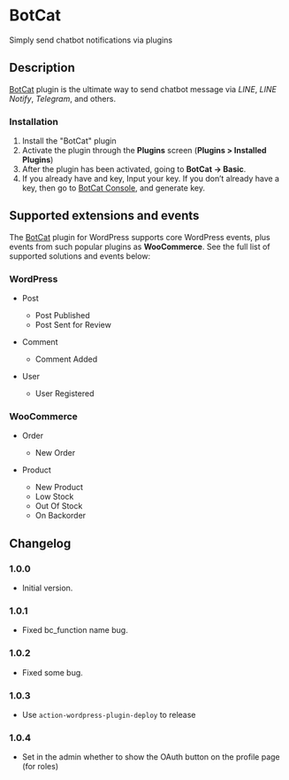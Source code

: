 # BotCat

Simply send chatbot notifications via plugins

## Description

[BotCat](https://bot-cat.com) plugin is the ultimate way to send chatbot message via *LINE*, *LINE Notify*, *Telegram*, and others.

### Installation

1. Install the "BotCat" plugin
2. Activate the plugin through the **Plugins** screen (**Plugins > Installed Plugins**)
3. After the plugin has been activated, going to **BotCat -> Basic**.
4. If you already have and key, Input your key. If you don’t already have a key, then go to [BotCat Console](https://bot-cat.com/console), and  generate key.

## Supported extensions and events

The [BotCat](https://bot-cat.com) plugin for WordPress supports core WordPress events, plus events from such popular plugins as **WooCommerce**. See the full list of supported solutions and events below:

### WordPress

* Post
    * Post Published
    * Post Sent for Review

* Comment
    * Comment Added

* User
    * User Registered

### WooCommerce

* Order
    * New Order

* Product
    * New Product
    * Low Stock
    * Out Of Stock
    * On Backorder

## Changelog

### 1.0.0
* Initial version.

### 1.0.1
* Fixed bc_function name bug.

### 1.0.2
* Fixed some bug.

### 1.0.3
* Use `action-wordpress-plugin-deploy` to release

### 1.0.4
* Set in the admin whether to show the OAuth button on the profile page (for roles)
